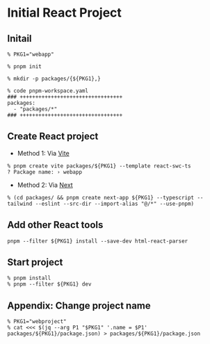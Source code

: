 # Initial React Project

## Initail

```shell
% PKG1="webapp"

% pnpm init

% mkdir -p packages/{${PKG1},}

% code pnpm-workspace.yaml
### +++++++++++++++++++++++++++++++++
packages:
  - "packages/*"
### +++++++++++++++++++++++++++++++++
```

## Create React project

- Method 1: Via [Vite](https://vitejs.dev/guide/)

```shell
% pnpm create vite packages/${PKG1} --template react-swc-ts
? Package name: › webapp
```

- Method 2: Via [Next](https://nextjs.org/docs/pages/api-reference/create-next-app)

```shell
% (cd packages/ && pnpm create next-app ${PKG1} --typescript --tailwind --eslint --src-dir --import-alias "@/*" --use-pnpm)
```

## Add other React tools

```shell
pnpm --filter ${PKG1} install --save-dev html-react-parser
```

## Start project

```shell
% pnpm install
% pnpm --filter ${PKG1} dev
```

## Appendix: Change project name

```shell
% PKG1="webproject"
% cat <<< $(jq --arg P1 "$PKG1" '.name = $P1' packages/${PKG1}/package.json) > packages/${PKG1}/package.json
```
